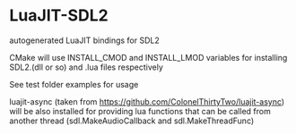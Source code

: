 # LuaJIT-SDL2
autogenerated LuaJIT bindings for SDL2

CMake will use INSTALL_CMOD and INSTALL_LMOD variables for installing SDL2.(dll or so) and .lua files respectively

See test folder examples for usage

luajit-async (taken from https://github.com/ColonelThirtyTwo/luajit-async) will be also installed for providing lua functions that can be called from another thread (sdl.MakeAudioCallback and sdl.MakeThreadFunc)
